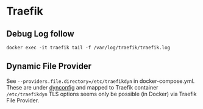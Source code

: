 # Traefik

## Debug Log follow

    docker exec -it traefik tail -f /var/log/traefik/traefik.log 

## Dynamic File Provider
See `--providers.file.directory=/etc/traefikdyn` in docker-compose.yml.
These are under [dynconfig](dynconfig) and mapped to Traefik container `/etc/traefikdyn`
TLS options seems only be possible (in Docker) via Traefik File Provider.
    